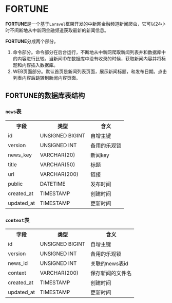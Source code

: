 # FORTUNE

**FORTUNE**是一个基于`Laravel`框架开发的中新网金融频道新闻爬虫，它可以24小时不间断地从中新网金融频道获取最新的新闻信息。

**FORTUNE**分成两个部分。

1. 命令部分。命令部分在后台运行，不断地从中新网爬取新闻列表并和数据库中的内容进行比较。当新闻ID在数据库中没有收录的时候，获取新闻内容并将标题和内容插入数据库。
2. WEB页面部分。默认首页是新闻列表页面，展示新闻标题，和发布日期。点击列表内容后跳转到新闻内容页面。

## FORTUNE的数据库表结构

### `news`表

<table>
<tr><th>字段</th><th>类型</th><th>含义</th></tr>
<tr><td>id</td><td>UNSIGNED BIGINT</td><td>自增主键</td></tr>
<tr><td>version</td><td>UNSIGNED INT</td><td>备用的乐观锁</td></tr>
<tr><td>news_key</td><td>VARCHAR(20)</td><td>新闻key</td></tr>
<tr><td>title</td><td>VARCHAR(50)</td><td>标题</td></tr>
<tr><td>url</td><td>VARCHAR(200)</td><td>链接</td></tr>
<tr><td>public</td><td>DATETIME</td><td>发布时间</td></tr>
<tr><td>created_at</td><td>TIMESTAMP</td><td>创建时间</td></tr>
<tr><td>updated_at</td><td>TIMESTAMP</td><td>更新时间</td></tr>
</table>

### `context`表

<table>
<tr><th>字段</th><th>类型</th><th>含义</th></tr>
<tr><td>id</td><td>UNSIGNED BIGINT</td><td>自增主键</td></tr>
<tr><td>version</td><td>UNSIGNED INT</td><td>备用的乐观锁</td></tr>
<tr><td>news_id</td><td>UNSIGNED INT</td><td>关联的news表id</td></tr>
<tr><td>context</td><td>VARCHAR(200)</td><td>保存新闻的文件名</td></tr>
<tr><td>created_at</td><td>TIMESTAMP</td><td>创建时间</td></tr>
<tr><td>updated_at</td><td>TIMESTAMP</td><td>更新时间</td></tr>
</table>